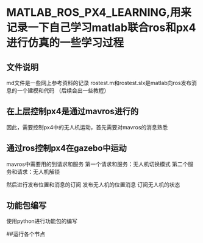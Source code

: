 # MATLAB_ROS_PX4_LEARNING,用来记录一下自己学习matlab联合ros和px4进行仿真的一些学习过程

## 文件说明

md文件是一些网上参考资料的记录
rostest.m和rostest.slx是matlab向ros发布消息的一个建模和代码
（后续会出一些教程）

## 在上层控制px4是通过mavros进行的
因此，需要控制px4中的无人机运动，首先需要对mavros的消息熟悉

## 通过ros控制px4在gazebo中运动
mavros中需要用的到请求和服务
第一个请求和服务：无人机切换模式
第二个服务和请求：无人机解锁

然后进行发布位置和消息的订阅
发布无人机的位置消息
订阅无人机的状态

## 功能包编写
使用python进行功能包的编写

##运行各个节点

